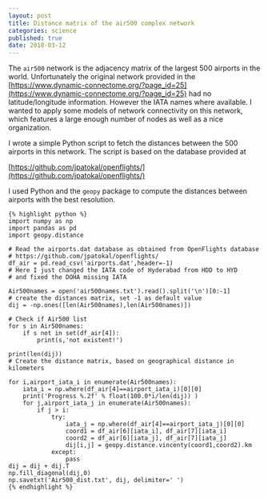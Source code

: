 ```yaml
---
layout: post
title: Distance matrix of the air500 complex network
categories: science
published: true
date: 2018-03-12
---
```


The `air500` network is the adjacency matrix of the largest 500 airports in the world.
Unfortunately the original network provided  in the [https://www.dynamic-connectome.org/?page_id=25](https://www.dynamic-connectome.org/?page_id=25) had no latitude/longitude information. 
However the IATA names where available.
I wanted to apply some models of network connectivity on this network, which features a large enough number of nodes as well as a nice organization.

I wrote a simple Python script to fetch the distances between the 500 airports in this network.
The script is based on the database provided at

[https://github.com/jpatokal/openflights/](https://github.com/jpatokal/openflights/)


I used Python and the `geopy` package to compute the distances between airports with the best resolution.

    {% highlight python %}
    import numpy as np
    import pandas as pd
    import geopy.distance

    # Read the airports.dat database as obtained from OpenFlights database
    # https://github.com/jpatokal/openflights/
    df_air = pd.read_csv('airports.dat',header=-1)
    # Here I just changed the IATA code of Hyderabad from HDD to HYD
    # and fixed the DOHA missing IATA

    Air500names = open('air500names.txt').read().split('\n')[0:-1]
    # create the distances matrix, set -1 as default value
    dij = -np.ones([len(Air500names),len(Air500names)])

    # Check if Air500 list
    for s in Air500names:
        if s not in set(df_air[4]):
            print(s,'not existent!')

    print(len(dij))
    # Create the distance matrix, based on geographical distance in kilometers

    for i,airport_iata_i in enumerate(Air500names):
        iata_i = np.where(df_air[4]==airport_iata_i)[0][0]
        print('Progress %.2f' % float(100.0*i/len(dij)) )
        for j,airport_iata_j in enumerate(Air500names):
            if j > i:
                try:
                    iata_j = np.where(df_air[4]==airport_iata_j)[0][0]
                    coord1 = df_air[6][iata_i], df_air[7][iata_i]
                    coord2 = df_air[6][iata_j], df_air[7][iata_j]
                    dij[i,j] = geopy.distance.vincenty(coord1,coord2).km
                except:
                    pass
    dij = dij + dij.T
    np.fill_diagonal(dij,0)
    np.savetxt('Air500_dist.txt', dij, delimiter=' ')
    {% endhighlight %}